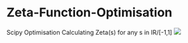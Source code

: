 # Zeta-Function-Optimisation
Scipy Optimisation Calculating Zeta(s) for any s in IR/[-1,1]
<img src="https://static.packt-cdn.com/products/9781783987702/graphics/7702OS_04_07.jpg"></img>
